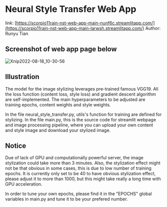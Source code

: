# Neural Style Transfer Web App

link: [https://scorpio11rain-nst-web-app-main-nunf6c.streamlitapp.com/](https://scorpio11rain-nst-web-app-main-larwsh.streamlitapp.com/)
Author: Runyu Tian

## Screenshot of web app page below
![Xnip2022-08-18_10-30-56](https://user-images.githubusercontent.com/88039791/185458456-893d1a1a-37aa-4b04-98fe-3799232b0744.jpg)

## Illustration
The model for the image stylizing leverages pre-trained famous VGG19. All the loss function (content loss, style loss) and gradient descent algorithm are self-implemented. The main hyperparameters to be adjusted are training epochs, content weights and style weights.

In the file neural_style_transfer.py, utils's function for training are defined for stylizing.
In the file main.py, this is the source code for streamlit webpage and image processing pipeline, where you can upload your own content and style image and download your stylized image.

## Notice
Due of lack of GPU and computationally powerful server, the image stylization could take more than 3 minutes. Also, the stylization effect might not be that obvious in some cases, this is due to low number of training epochs. It is currently only set to be 40 to have obvious stylization effect, please adjust it to more than 1000, but this might take really a long time with GPU acceleration.

In order to tune your own epochs, please find it in the "EPOCHS" global variables in main.py and tune it to be your prefered number.



